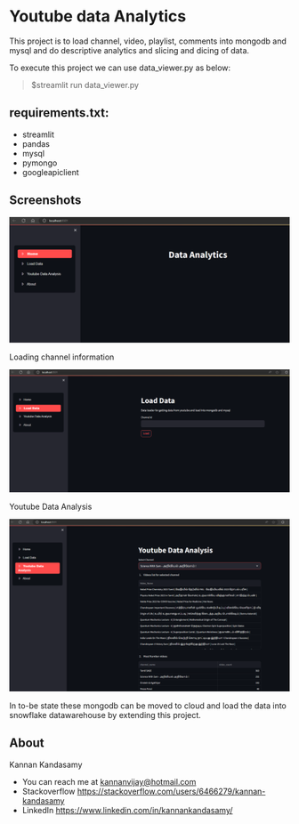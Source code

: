 # Youtube data Analytics

This project is to load channel, video, playlist, comments into mongodb and mysql and do descriptive analytics and slicing and dicing of data.

To execute this project we can use data_viewer.py as below:

>$streamlit run data_viewer.py

## requirements.txt:

 - streamlit
 - pandas
 - mysql
 - pymongo
 - googleapiclient

## Screenshots

<p align="center">
  <img src="images/01_home.png" width="1000" title="Home page">
</p>

Loading channel information

<p align="center">
  <img src="images/02_load_data.png" width="1000" title="Loading channel">
</p>

Youtube Data Analysis

<p align="center">
  <img src="images/03_youtube_data.png" width="1000" title="Descriptive analysis">
</p>

In to-be state these mongodb can be moved to cloud and load the data into snowflake datawarehouse by extending this project.

## About

Kannan Kandasamy

 - You can reach me at  kannanvijay@hotmail.com
 - Stackoverflow        https://stackoverflow.com/users/6466279/kannan-kandasamy
 - LinkedIn             https://www.linkedin.com/in/kannankandasamy/
